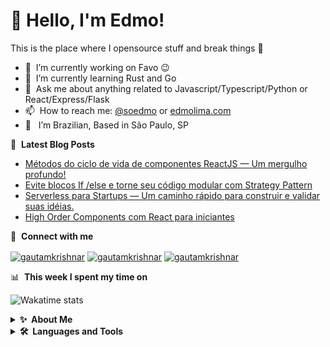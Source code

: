 # 👋 Hello, I'm Edmo!

This is the place where I opensource stuff and break things 🤣

- 🔭 &nbsp;I’m currently working on Favo 😉
- 🌱 &nbsp;I’m currently learning Rust and Go
- 💬 &nbsp;Ask me about anything related to Javascript/Typescript/Python or React/Express/Flask
- 📫 &nbsp;How to reach me: [@soedmo](https://twitter.com/soedmo) or <a rel="me" href="https://edmolima.com">edmolima.com</a>
- 🏡 &nbsp; I’m Brazilian, Based in São Paulo, SP

📕 &nbsp;**Latest Blog Posts**
<!-- BLOG:START -->
- [Métodos do ciclo de vida de componentes ReactJS — Um mergulho profundo!
](https://medium.com/creditas-tech/m%C3%A9todos-do-ciclo-de-vida-de-componentes-reactjs-um-mergulho-profundo-332ed7b3b782)
- [Evite blocos If /else e torne seu código modular com Strategy Pattern](https://medium.com/creditas-tech/evite-blocos-if-else-e-torne-seu-c%C3%B3digo-modular-com-strategy-pattern-e01b31cffb88)
- [Serverless para Startups — Um caminho rápido para construir e validar suas idéias.](https://medium.com/creditas-tech/serverless-para-startups-um-caminho-r%C3%A1pido-para-construir-e-validar-suas-id%C3%A9ias-64a556f2d34f)
- [High Order Components com React para iniciantes](https://medium.com/creditas-tech/high-order-components-para-iniciantes-b4c80e054b7e?source=your_stories_page-------------------------------------)
<!-- BLOG:END -->

🔗 &nbsp;**Connect with me**
<p align="left">
<a href="https://dev.to/soedmo" target="blank"><img align="center" src="https://cdn.jsdelivr.net/npm/simple-icons@3.0.1/icons/dev-dot-to.svg" alt="gautamkrishnar" height="30" width="40" /></a>
<a href="https://twitter.com/soedmo" target="blank"><img align="center" src="https://raw.githubusercontent.com/rahuldkjain/github-profile-readme-generator/master/src/images/icons/Social/twitter.svg" alt="gautamkrishnar" height="30" width="40" /></a>
<a href="https://linkedin.com/in/edmolima" target="blank"><img align="center" src="https://raw.githubusercontent.com/rahuldkjain/github-profile-readme-generator/master/src/images/icons/Social/linked-in-alt.svg" alt="gautamkrishnar" height="30" width="40" /></a>

📊 &nbsp;**This week I spent my time on**

![Wakatime stats](https://github-readme-stats-taupe-two.vercel.app/api/wakatime?username=soedmo&hide_title=true&hide_border=true&langs_count=5&bg_color=00000000&text_color=777)
<details>
  <summary><b>✨&nbsp;&nbsp;About&nbsp;Me</b></summary>
  <br/>
  <p>
    I am a Full Stack Developer with 8+ years of experience, with great contribution to web and mobile projects
    My engineering principles involve <b>Continuous Integration</b> and <b>Continuous Delivery</b>.
    I am an <b>extreme programming</b> enthusiast and a big fan of <b>mob programming</b>.
</p>
<br/>
</details>

<details>
  <summary><b>🛠️&nbsp;&nbsp;Languages&nbsp;and&nbsp;Tools</b></summary>
  <br/>
  <p align="left">
  <!-- Client Side -->
  <a href="https://www.typescriptlang.org/" target="_blank"> <img src="https://raw.githubusercontent.com/devicons/devicon/master/icons/typescript/typescript-original.svg" alt="typescript" width="40" height="40"/>
  <a href="https://developer.mozilla.org/en-US/docs/Web/JavaScript" target="_blank"> <img src="https://raw.githubusercontent.com/devicons/devicon/master/icons/javascript/javascript-original.svg" alt="javascript" width="40" height="40"/> </a>
  </a>
  <a href="https://reactjs.org/" target="_blank"> <img src="https://raw.githubusercontent.com/devicons/devicon/master/icons/react/react-original-wordmark.svg" alt="react" width="40" height="40"/> </a>
  <a href="https://flutter.dev/" target="_blank"> <img src="https://raw.githubusercontent.com/devicons/devicon/master/icons/flutter/flutter-original.svg" alt="glutter" width="40" height="40"/> </a><a href="https://nextjs.org" target="_blank"> <img src="https://raw.githubusercontent.com/devicons/devicon/master/icons/nextjs/nextjs-original.svg" alt="nexjs" width="40" height="40"/> </a>
  <a href="https://graphql.org" target="_blank"> <img src="https://www.vectorlogo.zone/logos/graphql/graphql-icon.svg" alt="graphql" width="40" height="40"/> </a>
  <a href="https://testing-library.com/" target="_blank"> <img src="https://testing-library.com/img/octopus-128x128.png" alt="react-testing-library" width="40" height="40"/> </a>

  <!-- Server Side -->
  <a href="https://nodejs.org/" target="_blank"> <img src="https://raw.githubusercontent.com/devicons/devicon/master/icons/nodejs/nodejs-original.svg" alt="nodejs" width="40" height="40"/> </a>
  <a href="https://golang.org/" target="_blank"> <img src="https://raw.githubusercontent.com/devicons/devicon/master/icons/go/go-original.svg" alt="golang" width="40" height="40"/> </a>
  <a href="https://gin-gonic.com/" target="_blank"> <img src="https://raw.githubusercontent.com/gin-gonic/logo/master/color.png" alt="gin-golang" width="40" height="40"/> </a>
  <a href="https://rust-lang.org/" target="_blank"> <img src="https://raw.githubusercontent.com/devicons/devicon/master/icons/rust/rust-plain.svg" alt="rust" width="40" height="40"/> </a><a href="https://www.python.org/" target="_blank"> <img src="https://raw.githubusercontent.com/devicons/devicon/master/icons/python/python-original.svg" alt="python" width="40" height="40"/> </a>
  
  <!-- Platform -->
  <a href="https://www.terraform.io/" target="_blank"> <img src="https://raw.githubusercontent.com/devicons/devicon/master/icons/terraform/terraform-original.svg" alt="terraform" width="40" height="40"/> </a>
  <a href="https://aws.amazon.com/" target="_blank"> <img src="https://raw.githubusercontent.com/devicons/devicon/master/icons/amazonwebservices/amazonwebservices-original.svg" alt="aws" width="40" height="40"/> </a><a href="https://www.nginx.com/" target="_blank"> <img src="https://raw.githubusercontent.com/devicons/devicon/master/icons/nginx/nginx-original.svg" alt="nginx" width="40" height="40"/> </a><a href="https://www.docker.com/" target="_blank"> <img src="https://raw.githubusercontent.com/devicons/devicon/master/icons/docker/docker-original.svg" alt="docker" width="40" height="40"/> </a>
  </p>
</details>
